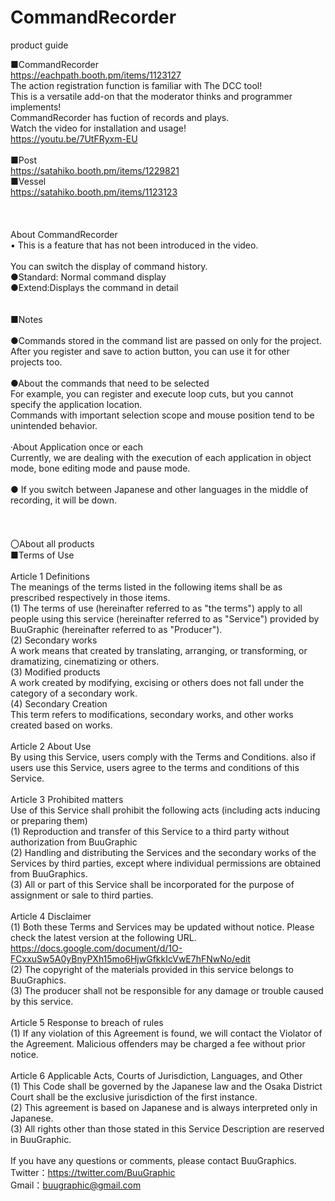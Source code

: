 # CommandRecorder
product guide

■CommandRecorder</br>
https://eachpath.booth.pm/items/1123127</br>
The action registration function is familiar with The DCC tool!</br>
This is a versatile add-on that the moderator thinks and programmer implements!</br>
CommandRecorder has fuction of records and plays.</br>
Watch the video for installation and usage!</br>
https://youtu.be/7UtFRyxm-EU</br>
</br>
■Post</br>
https://satahiko.booth.pm/items/1229821</br>
■Vessel</br>
https://satahiko.booth.pm/items/1123123</br>
</br>
</br>
</br>
About CommandRecorder</br>
▪ This is a feature that has not been introduced in the video.</br>
</br>
You can switch the display of command history.</br>
●Standard: Normal command display</br>
●Extend:Displays the command in detail</br>
</br>
</br>
■Notes</br>
</br>
●Commands stored in the command list are passed on only for the project.</br>
After you register and save to action button, you can use it for other projects too.</br>
</br>
●About the commands that need to be selected</br>
For example, you can register and execute loop cuts, but you cannot specify the application location.</br>
Commands with important selection scope and mouse position tend to be unintended behavior.</br>
</br>
·About Application once or each</br>
Currently, we are dealing with the execution of each application in object mode, bone editing mode and pause mode.</br>
</br>
● If you switch between Japanese and other languages in the middle of recording, it will be down.</br>
</br>
</br>
</br>
〇About all products</br>
■Terms of Use</br>
</br>
Article 1 Definitions</br>
The meanings of the terms listed in the following items shall be as prescribed respectively in those items.</br>
(1) The terms of use (hereinafter referred to as "the terms") apply to all people using this service (hereinafter referred to as "Service") provided by BuuGraphic (hereinafter referred to as "Producer").</br>
(2) Secondary works</br>
A work means that created by translating, arranging, or transforming, or dramatizing, cinematizing or others.</br>
(3) Modified products</br>
A work created by modifying, excising or others does not fall under the category of a secondary work.</br>
(4) Secondary Creation</br>
This term refers to modifications, secondary works, and other works created based on works.</br>
</br>
Article 2 About Use</br>
By using this Service, users comply with the Terms and Conditions. also if users use this Service, users agree to the terms and conditions of this Service.</br>
</br>
Article 3 Prohibited matters</br>
Use of this Service shall prohibit the following acts (including acts inducing or preparing them)</br>
(1) Reproduction and transfer of this Service to a third party without authorization from BuuGraphic</br>
(2) Handling and distributing the Services and the secondary works of the Services by third parties, except where individual permissions are obtained from BuuGraphics.</br>
(3) All or part of this Service shall be incorporated for the purpose of assignment or sale to third parties.</br>
</br>
Article 4 Disclaimer</br>
(1) Both these Terms and Services may be updated without notice. Please check the latest version at the following URL.</br>
https://docs.google.com/document/d/1O-FCxxuSw5A0yBnyPXh15mo6HjwGfkkIcVwE7hFNwNo/edit</br>
(2) The copyright of the materials provided in this service belongs to BuuGraphics.</br>
(3) The producer shall not be responsible for any damage or trouble caused by this service.</br>
</br>
Article 5 Response to breach of rules</br>
(1) If any violation of this Agreement is found, we will contact the Violator of the Agreement. Malicious offenders may be charged a fee without prior notice.</br>
</br>
Article 6 Applicable Acts, Courts of Jurisdiction, Languages, and Other</br>
(1) This Code shall be governed by the Japanese law and the Osaka District Court shall be the exclusive jurisdiction of the first instance.</br>
(2) This agreement is based on Japanese and is always interpreted only in Japanese.</br>
(3) All rights other than those stated in this Service Description are reserved in BuuGraphic.</br>
</br>
If you have any questions or comments, please contact BuuGraphics.</br>
Twitter：https://twitter.com/BuuGraphic</br>
Gmail：buugraphic@gmail.com</br>

